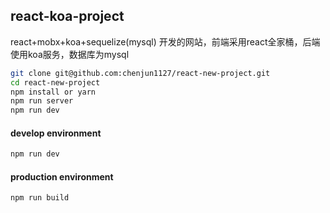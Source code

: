 ## react-koa-project

react+mobx+koa+sequelize(mysql) 开发的网站，前端采用react全家桶，后端使用koa服务，数据库为mysql

```bash
git clone git@github.com:chenjun1127/react-new-project.git
cd react-new-project
npm install or yarn
npm run server 
npm run dev
```

#### develop environment
```bash
npm run dev
```
#### production environment
```bash
npm run build
```
